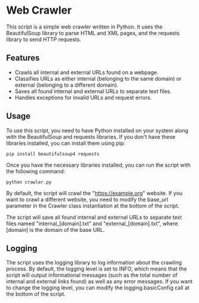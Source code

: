 # Web Crawler

This script is a simple web crawler written in Python. It uses the BeautifulSoup library to parse HTML and XML pages, and the requests library to send HTTP requests.

## Features

- Crawls all internal and external URLs found on a webpage.
- Classifies URLs as either internal (belonging to the same domain) or external (belonging to a different domain).
- Saves all found internal and external URLs to separate text files.
- Handles exceptions for invalid URLs and request errors.

## Usage

To use this script, you need to have Python installed on your system along with the BeautifulSoup and requests libraries. If you don't have these libraries installed, you can install them using pip:

```
pip install beautifulsoup4 requests
```

Once you have the necessary libraries installed, you can run the script with the following command:

```
python crawler.py
```

By default, the script will crawl the "https://example.org" website. If you want to crawl a different website, you need to modify the base_url parameter in the Crawler class instantiation at the bottom of the script.

The script will save all found internal and external URLs to separate text files named "internal_[domain].txt" and "external_[domain].txt", where [domain] is the domain of the base URL.

## Logging

The script uses the logging library to log information about the crawling process. By default, the logging level is set to INFO, which means that the script will output informational messages (such as the total number of internal and external links found) as well as any error messages. If you want to change the logging level, you can modify the logging.basicConfig call at the bottom of the script.
